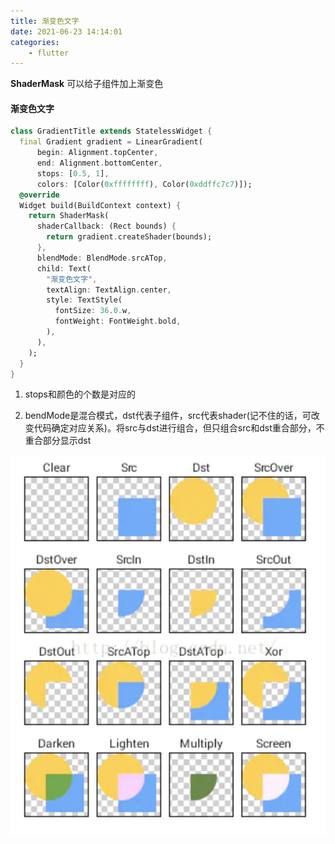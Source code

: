 ```yaml
---
title: 渐变色文字
date: 2021-06-23 14:14:01
categories:
    - flutter
---
```


**ShaderMask** 可以给子组件加上渐变色

#### 渐变色文字

```dart
class GradientTitle extends StatelessWidget {
  final Gradient gradient = LinearGradient(
      begin: Alignment.topCenter,
      end: Alignment.bottomCenter,
      stops: [0.5, 1],
      colors: [Color(0xffffffff), Color(0xddffc7c7)]);
  @override
  Widget build(BuildContext context) {
    return ShaderMask(
      shaderCallback: (Rect bounds) {
        return gradient.createShader(bounds);
      },
      blendMode: BlendMode.srcATop,
      child: Text(
        "渐变色文字",
        textAlign: TextAlign.center,
        style: TextStyle(
          fontSize: 36.0.w,
          fontWeight: FontWeight.bold,
        ),
      ),
    );
  }
}
```

1. stops和颜色的个数是对应的

2. bendMode是混合模式，dst代表子组件，src代表shader(记不住的话，可改变代码确定对应关系)。将src与dst进行组合，但只组合src和dst重合部分，不重合部分显示dst

![image-20210310095228417](images/image-20210310095228417.png)

